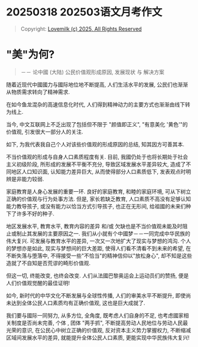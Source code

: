 # 20250318 202503语文月考作文
> Copyright: [Lovemilk (c) 2025, All Rights Reserved](https://aka.lovemilk.top/68)

# "美"为何?
> －－ 论中國 (大陆) 公民价值观形成原因, 发展现状 与 解决方案

随着近现代中國國力与國际地位地不断提高, 人们生活水平的发展, 公民们也渐渐从物质需求转向了精神需求.

在如今鱼龙混杂的高速信息化时代, 人们得到精神动力的主要方式也渐渐由线下转为线上.

当今, 中文互联网上不乏出现了包括但不限于 "颜值即正义", "有意美化 '黄色'"的价值观, 引发很大一部分人的关注.

如下, 为我代表我自己个人对该些价值观的形成原因的总结, 知其因方可善其本.

不当价值观的形成与自身人口素质程度有关. 目前, 我國仍处于也将长期处于社会主义初级阶段, 所形成的发展不平衡不充分, 导致区域发展水平差异较大, 造成了不同地区人口知识面, 认知能力差异巨大, 从而使得部分人口素质低下, 发表观点时明辨是非能力较弱.

家庭教育是人身心发展的重要一环. 良好的家庭教育, 和睦的家庭环境, 可从下树立正确的价值观与行为处事方法. 但是, 家长若缺乏教育, 人口素质不高没有足够认知能力教导孩子, 或没有能力以恰当方式引导孩子, 也正在无形间, 给祖國的未来们种下了许多不好的种子.

地区发展水平, 教育水平, 教育内容的差异 和/或 欠缺也是不当价值观未能及时阻止或制止其发展的主要原因之一. 我们从小就有个中國梦－－一同完成中华民族的伟大复兴. 可发展与教育水平的差异, 一次又一次地扩大了现实与梦想的鸿沟. 个人的梦想亦是如此, 现实与梦想间的巨大差距, 使得人们看不清看不到未来的希望, 在不断失落与堕落中, 不得接受一些"不恰当"的精神信仰以"放松身心", 却不知是这些造就了不自知是否荒谬的畸形价值观.

但这一切, 终能改变, 也终会改变. 人们从法國巴黎奥运会上运动员们的赞扬, 便是人们价值观觉醒的最佳证明!

如今, 新时代的中华文化不断发展与全球性传播, 人们的审美水平不断提升, 即使尚未达到全体公民人口素质均有正确价值观, 这也是巨大成就了.

我们要与國际一同努力, 从多方位, 全角度, 既考虑人们自身的不足, 也考虑國家相关制度是否尚未完善, 个体
, 团体 "两手抓", 不断提高劳动人民地位与劳动人民最光荣的意识, 在公民心中树立正确的价值观, 反对资本主义势力掌握权力, 不断缩减区域间发展水平的差异, 就能提升全体公民人口素质, 更能实现中华民族伟大复兴!

